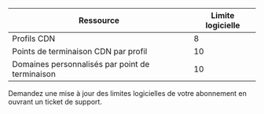
| Ressource | Limite logicielle |
| --- | --- |
| Profils CDN |8 |
| Points de terminaison CDN par profil |10 |
| Domaines personnalisés par point de terminaison |10 |

Demandez une mise à jour des limites logicielles de votre abonnement en ouvrant un ticket de support.



<!--HONumber=Nov16_HO3-->



